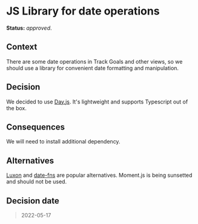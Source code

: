# JS Library for date operations

**Status:** _approved_.

## Context

There are some date operations in Track Goals and other views, so we should
use a library for convenient date formatting and manipulation.

## Decision

We decided to use [Day.js](https://day.js.org/). It's lightweight and supports
Typescript out of the box.

## Consequences

We will need to install additional dependency.

## Alternatives

[Luxon](https://moment.github.io/luxon/#/) and [date-fns](https://date-fns.org/)
are popular alternatives. Moment.js is being sunsetted and should not be used.

## Decision date

> 2022-05-17
